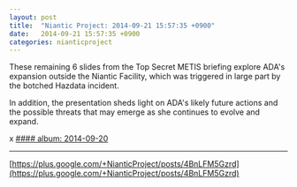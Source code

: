 ```yaml
---
layout: post
title:  "Niantic Project: 2014-09-21 15:57:35 +0900"
date:   2014-09-21 15:57:35 +0900
categories: nianticproject
---
```

These remaining 6 slides from the Top Secret METIS briefing explore ADA's expansion outside the Niantic Facility, which was triggered in large part by the botched Hazdata incident.

In addition, the presentation sheds light on ADA's likely future actions and the possible threats that may emerge as she continues to evolve and expand.

x
[#### album: 2014-09-20](https://plus.google.com/photos/105211554081025512763/albums/6061411516886903969 "")
- - -
[https://plus.google.com/+NianticProject/posts/4BnLFM5Gzrd](https://plus.google.com/+NianticProject/posts/4BnLFM5Gzrd)
